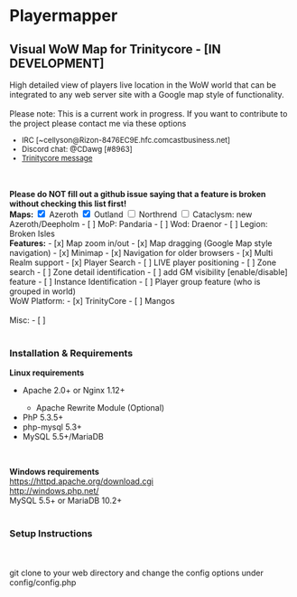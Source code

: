 <h1>Playermapper</h1>
<H2>Visual WoW Map for Trinitycore - [IN DEVELOPMENT]</H2>
High detailed view of players live location in the WoW world that can be integrated to any web server site with a Google map style of functionality.
<br>
<br>
Please note: This is a current work in progress. If you want to contribute to the project please contact me via these options
<font size="2">
<ul>
<li>IRC [~cellyson@Rizon-8476EC9E.hfc.comcastbusiness.net]</li>
<li>Discord chat: @CDawg [#8963]</li>
<li><a href="https://community.trinitycore.org/messenger/compose/?to=11159">Trinitycore message</a></li>
</ul>
</font>
<br>
<br>
<b>Please do NOT fill out a github issue saying that a feature is broken without checking this list first!</b>
<br>
<b>Maps:</b>
<input type="checkbox" checked readonly> Azeroth
<input type="checkbox" checked readonly> Outland
<input type="checkbox" readonly> Northrend
<input type="checkbox" readonly> Cataclysm: new Azeroth/Deepholm
- [ ] MoP: Pandaria
- [ ] Wod: Draenor
- [ ] Legion: Broken Isles
<br>
<b>Features:</b>
- [x] Map zoom in/out
- [x] Map dragging (Google Map style navigation)
- [x] Minimap
- [x] Navigation for older browsers
- [x] Multi Realm support
- [x] Player Search
- [ ] LIVE player positioning
- [ ] Zone search
- [ ] Zone detail identification
- [ ] add GM visibility [enable/disable] feature
- [ ] Instance Identification
- [ ] Player group feature (who is grouped in world)
<br>
WoW Platform:
- [x] TrinityCore
- [ ] Mangos
<br>
<br>
Misc:
- [ ]
<br>
<br>
<h3>Installation & Requirements</h3>
<b>Linux requirements</b>
<ul>
<li>Apache 2.0+ or Nginx 1.12+</li>
<ul><li>Apache Rewrite Module (Optional)</li></ul>
<li>PhP 5.3.5+</li>
<li>php-mysql 5.3+</li>
<li>MySQL 5.5+/MariaDB</li>
</ul>

<br>

<b>Windows requirements</b>
<br>https://httpd.apache.org/download.cgi
<br>http://windows.php.net/
<br>MySQL 5.5+ or MariaDB 10.2+
<br>
<br>
<h3>Setup Instructions</h3>
<br>
<br>
git clone to your web directory and change the config options under config/config.php
